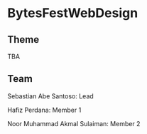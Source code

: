 # BytesFestWebDesign

## Theme

TBA

## Team

Sebastian Abe Santoso: Lead

Hafiz Perdana: Member 1

Noor Muhammad Akmal Sulaiman: Member 2
